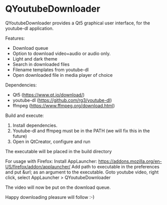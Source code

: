 # QYoutubeDownloader
QYoutubeDownloader provides a Qt5 graphical user interface, for the youtube-dl application.

Features:
- Download queue
- Option to download video+audio or audio only.
- Light and dark theme
- Search in downloaded files
- Filename templates from youtube-dl
- Open downloaded file in media player of choice

Dependencies:
- Qt5 (https://www.qt.io/download/)
- youtube-dl (https://github.com/rg3/youtube-dl)
- ffmpeg (https://www.ffmpeg.org/download.html)

Build and execute:
1. Install dependencies.
2. Youtube-dl and ffmpeg must be in the PATH (we will fix this in the future)
3. Open in QtCreator, configure and run

The executable will be placed in the build directory

For usage with Firefox:
Install AppLauncher: https://addons.mozilla.org/en-US/firefox/addon/applauncher/
Add path to executable in the preferences and put &url; as an argument to the executable.
Goto youtube video, right click, select AppLauncher > QYoutubeDownloader

The video will now be put on the download queue.

Happy downloading pleasure will follow :-)
